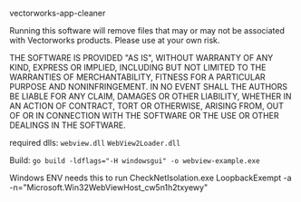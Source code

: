 vectorworks-app-cleaner

Running this software will remove files that may or may not be associated with Vectorworks products.  Please use at your own risk.

THE SOFTWARE IS PROVIDED "AS IS", WITHOUT WARRANTY OF ANY KIND,
EXPRESS OR IMPLIED, INCLUDING BUT NOT LIMITED TO THE WARRANTIES OF
MERCHANTABILITY, FITNESS FOR A PARTICULAR PURPOSE AND NONINFRINGEMENT.
IN NO EVENT SHALL THE AUTHORS BE LIABLE FOR ANY CLAIM, DAMAGES OR
OTHER LIABILITY, WHETHER IN AN ACTION OF CONTRACT, TORT OR OTHERWISE,
ARISING FROM, OUT OF OR IN CONNECTION WITH THE SOFTWARE OR THE USE OR
OTHER DEALINGS IN THE SOFTWARE.


required dlls: `webview.dll` `WebView2Loader.dll`

Build: `go build -ldflags="-H windowsgui" -o webview-example.exe`

Windows ENV needs this to run 
CheckNetIsolation.exe LoopbackExempt -a -n="Microsoft.Win32WebViewHost_cw5n1h2txyewy"